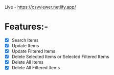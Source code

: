 Live - https://csvviewer.netlify.app/

# Features:- 
- [x] Search Items
- [x] Update Items
- [x] Update Filtered Items
- [x] Delete Selected Items or Selected Filtered Items
- [x] Delete All Items
- [x] Delete All Filtered Items
